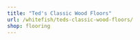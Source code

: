 ```yaml
---
title: "Ted's Classic Wood Floors"
url: /whitefish/teds-classic-wood-floors/
shop: flooring
---
```

